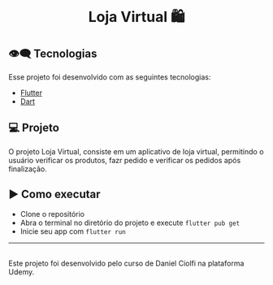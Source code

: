 <br>
<center>
<p align="center">
  <h1> Loja Virtual 🛍</h1>
</p></center>

## 👁‍🗨 Tecnologias

Esse projeto foi desenvolvido com as seguintes tecnologias:

- [Flutter](https://flutter.dev/)
- [Dart](https://dart.dev/)

## 💻 Projeto

O projeto Loja Virtual, consiste em um aplicativo de loja virtual, permitindo o usuário verificar os produtos, fazr pedido e verificar os pedidos após finalização.

## ▶️ Como executar

- Clone o repositório
- Abra o terminal no diretório do projeto e execute `flutter pub get`
- Inicie seu app com `flutter run`

---
<br>
Este projeto foi desenvolvido pelo curso de Daniel Ciolfi na plataforma Udemy.
